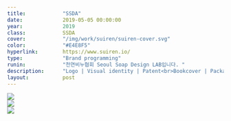 ```yaml
---
title:            "SSDA"
date:             2019-05-05 00:00:00
year:             2019
class:            SSDA
cover:            "/img/work/suiren/suiren-cover.svg"
color:            "#E4E8F5"
hyperlink:        https://www.suiren.io/
type:             "Brand programming"
runin:            "천연비누협회 Seoul Soap Design LAB입니다. "
description:      "Logo | Visual identity | Patent<br>Bookcover | Package design | Print design"
layout:           post
---
```


<div class="post-content-grid">
  <div class="post-content-column column-1">
    <img class="post-content-screen desktop" src="{{ site.baseurl }}/img/work/suiren/suiren-keyword.png" />
  </div>
</div>

<div class="post-content-grid">
  <div class="post-content-column column-2">
    <img class="post-content-screen desktop" src="{{ site.baseurl }}/img/work/suiren/suiren-keyword-tablet.png" />
  </div>
  <div class="post-content-column column-3">
    <img class="post-content-screen iphone" src="{{ site.baseurl }}/img/work/suiren/suiren-keyword-mobile.png" />
  </div>
</div>
